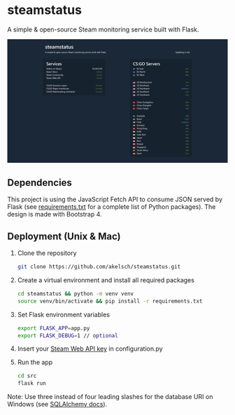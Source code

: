 # steamstatus
A simple &amp; open-source Steam monitoring service built with Flask.

<img src="https://raw.githubusercontent.com/akelsch/steamstatus/master/screenshot.png" width="720">

## Dependencies
This project is using the JavaScript Fetch API to consume JSON served by Flask (see [requirements.txt](https://github.com/akelsch/steamstatus/blob/master/requirements.txt) for a complete list of Python packages). The design is made with Bootstrap 4.

## Deployment (Unix & Mac)
1. Clone the repository

    ```bash
    git clone https://github.com/akelsch/steamstatus.git
    ```

2. Create a virtual environment and install all required packages

    ```bash
    cd steamstatus && python -m venv venv
    source venv/bin/activate && pip install -r requirements.txt
    ```

3. Set Flask environment variables

    ```bash
    export FLASK_APP=app.py
    export FLASK_DEBUG=1 // optional
    ```

4. Insert your [Steam Web API key](https://steamcommunity.com/dev/apikey) in configuration.py

5. Run the app

    ```bash
    cd src
    flask run
    ```

Note: Use three instead of four leading slashes for the database URI on Windows (see [SQLAlchemy docs](http://docs.sqlalchemy.org/en/latest/core/engines.html#sqlite)).
